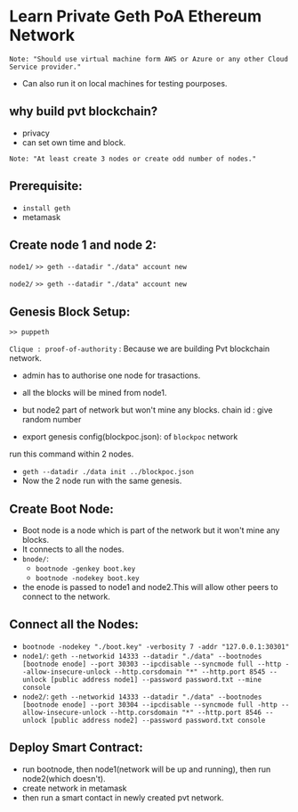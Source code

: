 # Learn Private Geth PoA Ethereum Network
`Note: "Should use virtual machine form AWS or Azure or any other Cloud Service provider."`
- Can also run it on local machines for testing pourposes.

## why build pvt blockchain?
- privacy 
- can set own time and block.

`Note: "At least create 3 nodes or create odd number of nodes."`

## Prerequisite:
- `install geth`
-  metamask

## Create node 1 and node 2:
`node1/`
`>> geth --datadir "./data" account new`

`node2/`
`>> geth --datadir "./data" account new`

## Genesis Block Setup:
`>> puppeth`

`Clique : proof-of-authority` : Because we are building Pvt blockchain network.

- admin has to authorise one node for trasactions. 
- all the blocks will be mined from node1. 
- but node2 part of network but won't mine any blocks. 
chain id : give random number

- export genesis config(blockpoc.json): of `blockpoc` network  

run this command within 2 nodes.
- `geth --datadir ./data init ../blockpoc.json` 
- Now the 2 node run with the same genesis.

## Create Boot Node:
- Boot node is a node which is part of the network but it won't mine any blocks.
- It connects to all the nodes.
- `bnode/`:  
    -  `bootnode -genkey boot.key` 
    -  `bootnode -nodekey boot.key`
- the enode is passed to node1 and node2.This will allow other peers to connect to the network.
## Connect all the Nodes:
- `bootnode -nodekey "./boot.key" -verbosity 7 -addr "127.0.0.1:30301"`
- `node1/`: `geth --networkid 14333 --datadir "./data" --bootnodes [bootnode enode] --port 30303 --ipcdisable --syncmode full --http --allow-insecure-unlock --http.corsdomain "*" --http.port 8545 --unlock [public address node1] --password password.txt --mine console`
- `node2/`: `geth --networkid 14333 --datadir "./data" --bootnodes [bootnode enode] --port 30304 --ipcdisable --syncmode full -http --allow-insecure-unlock --http.corsdomain "*" --http.port 8546 --unlock [public address node2] --password password.txt console`

## Deploy Smart Contract:
- run bootnode, then node1(network will be up and running), then run node2(which doesn't).
-  create network in metamask 
-  then run a smart contact in newly created pvt network.
